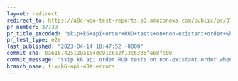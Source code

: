 ```yaml
---
layout: redirect
redirect_to: https://a8c-woo-test-reports.s3.amazonaws.com/public/pr/37739/e2e/index.html
pr_number: 37739
pr_title_encoded: "skip+k6+api+order+RUD+tests+on+non-existant+order+when+C+test+fails"
pr_test_type: e2e
last_published: "2023-04-14 18:47:52 +0000"
commit_sha: ba6167425129a164dc91c6a2f13c6335fe68fc08
commit_message: "skip k6 api order RUD tests on non-existant order when C test fails"
branch_name: fix/k6-api-40X-errors
---
```

